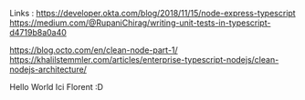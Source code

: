 
Links : 
https://developer.okta.com/blog/2018/11/15/node-express-typescript
https://medium.com/@RupaniChirag/writing-unit-tests-in-typescript-d4719b8a0a40

https://blog.octo.com/en/clean-node-part-1/
https://khalilstemmler.com/articles/enterprise-typescript-nodejs/clean-nodejs-architecture/


Hello World Ici Florent :D